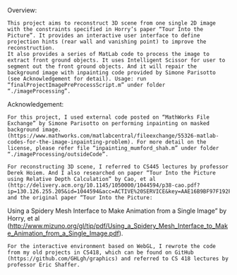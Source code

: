 Overview:

	This project aims to reconstruct 3D scene from one single 2D image with the constraints specified in Horry’s paper “Tour Into the Picture”. It provides an interactive user interface to define projection hints (rear wall and vanishing point) to improve the reconstruction.
	It also provides a series of MatLab code to process the image to extract front ground objects. It uses Intelligent Scissor for user to segment out the front ground objects. And it will repair the background image with inpainting code provided by Simone Parisotto (see Acknowledgement for detail). Usage: run “finalProjectImagePreProcessScript.m” under folder “./imageProcessing”.



Acknowledgement:

	For this project, I used external code posted on “MathWorks File Exchange” by Simone Parisotto on performing inpainting on masked background image. (https://www.mathworks.com/matlabcentral/fileexchange/55326-matlab-codes-for-the-image-inpainting-problem). For more detail on the license, please refer file “inpainting_mumford_shah.m” under folder “./imageProcessing/outsideCode”.

	For reconstructing 3D scene, I referred to CS445 lectures by professor Derek Hoiem. And I also researched on paper “Tour Into the Picture using Relative Depth Calculation” by Cao, et al (http://delivery.acm.org/10.1145/1050000/1044594/p38-cao.pdf?ip=130.126.255.205&id=1044594&acc=ACTIVE%20SERVICE&key=AAE16B9BF97F192F%2E4D4702B0C3E38B35%2E4D4702B0C3E38B35%2E4D4702B0C3E38B35&CFID=840578945&CFTOKEN=41438817&__acm__=1513285349_552e9d9f4ec0f54c24ff96be60b185af) and the original paper “Tour Into the Picture:Using a Spidery Mesh Interface to Make Animation from a Single Image” by Horry, et al (http://www.mizuno.org/gl/tip/pdf/Using_a_Spidery_Mesh_Interface_to_Make_Animation_from_a_Single_Image.pdf).

	For the interactive environment based on WebGL, I rewrote the code from my old projects in CS418, which can be found on GitHub (https://github.com/GHLgh/graphics) and referred to CS 418 lectures by professor Eric Shaffer.
